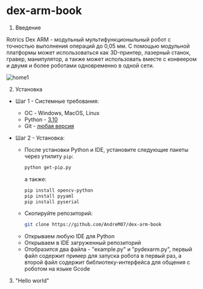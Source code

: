 # dex-arm-book

1. Введение
  
  Rotrics Dex ARM - модульный мультифункционыльный робот с точностью выполнения операций до 0,05 мм. С помощью модульной платформы может использоваться как 3D-принтер, лазерный станок, гравер, манипулятор, а также может использовать вместе с конвеером и двумя и более роботами одновременно в одной сети. 

![home1](https://github.com/AndreM07/dex-arm-book/blob/main/pic/home1.jpg)

2. Установка
  
  + Шаг 1 - Системные требования:
    + ОС - Windows, MacOS, Linux
    + Python - [3.10](https://www.python.org/downloads/)
    + Git - [любая версия](https://git-scm.com/downloads)
  
  + Шаг 2 - Установка:
    + После установки Python и IDE, установите следующие пакеты через утилиту `pip`:
      ```bash
      python get-pip.py
      ```
      а также:
      ```bash
      pip install opencv-python
      pip install pyyaml
      pip install pyserial
      ```
    + Скопируйте репозиторий: 
      ```bash
      git clone https://github.com/AndreM07/dex-arm-book
      ```
    + Открываем любую IDE для Python
    + Открываем в IDE загруженный репозиторий
    + Отобразится два файла - "example.py" и "pydexarm.py", первый файл содержит пример для запуска робота в первый раз, а второй файл содержит библиотеку-интерфейса для общения с роботом на языке Gcode

3. "Hello world"



